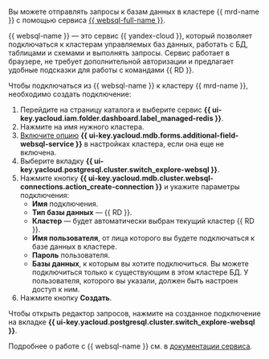 Вы можете отправлять запросы к базам данных в кластере {{ mrd-name }} с помощью сервиса [{{ websql-full-name }}](../../../websql).

{{ websql-name }} — это сервис {{ yandex-cloud }}, который позволяет подключаться к кластерам управляемых баз данных, работать с БД, таблицами и схемами и выполнять запросы. Сервис работает в браузере, не требует дополнительной авторизации и предлагает удобные подсказки для работы с командами {{ RD }}.

Чтобы подключаться из {{ websql-name }} к кластеру {{ mrd-name }}, необходимо создать подключение:

1. Перейдите на страницу каталога и выберите сервис **{{ ui-key.yacloud.iam.folder.dashboard.label_managed-redis }}**.
1. Нажмите на имя нужного кластера.
1. [Включите опцию](../../../managed-redis/operations/update.md#change-additional-settings) **{{ ui-key.yacloud.mdb.forms.additional-field-websql-service }}** в настройках кластера, если она еще не включена.
1. Выберите вкладку **{{ ui-key.yacloud.postgresql.cluster.switch_explore-websql }}**.
1. Нажмите кнопку **{{ ui-key.yacloud.mdb.cluster.websql-connections.action_create-connection }}** и укажите параметры подключения:
    * **Имя** подключения.
    * **Тип базы данных** — {{ RD }}.
    * **Кластер** — будет автоматически выбран текущий кластер {{ RD }}.
    * **Имя пользователя**, от лица которого вы будете подключаться к базе данных в кластере.
    * **Пароль** пользователя.
    * **Базы данных**, к которым вы хотите подключиться. Вы можете подключиться только к существующим в этом кластере БД. У пользователя, которого вы указали, должен быть настроен доступ к ним.
1. Нажмите кнопку **Создать**.

Чтобы открыть редактор запросов, нажмите на созданное подключение на вкладке **{{ ui-key.yacloud.postgresql.cluster.switch_explore-websql }}**.

Подробнее о работе с {{ websql-name }} см. в [документации сервиса](../../../websql/operations/index.md).
